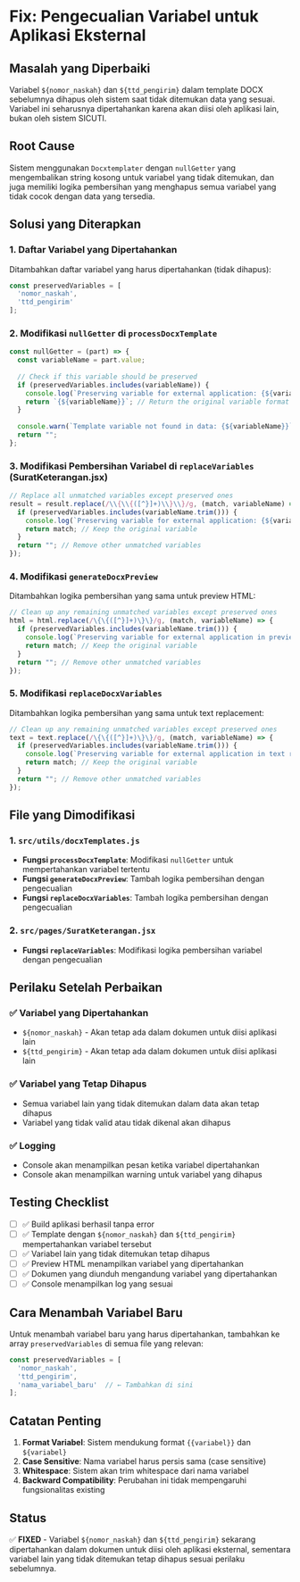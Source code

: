 # Fix: Pengecualian Variabel untuk Aplikasi Eksternal

## Masalah yang Diperbaiki

Variabel `${nomor_naskah}` dan `${ttd_pengirim}` dalam template DOCX sebelumnya dihapus oleh sistem saat tidak ditemukan data yang sesuai. Variabel ini seharusnya dipertahankan karena akan diisi oleh aplikasi lain, bukan oleh sistem SICUTI.

## Root Cause

Sistem menggunakan `Docxtemplater` dengan `nullGetter` yang mengembalikan string kosong untuk variabel yang tidak ditemukan, dan juga memiliki logika pembersihan yang menghapus semua variabel yang tidak cocok dengan data yang tersedia.

## Solusi yang Diterapkan

### 1. Daftar Variabel yang Dipertahankan

Ditambahkan daftar variabel yang harus dipertahankan (tidak dihapus):

```javascript
const preservedVariables = [
  'nomor_naskah',
  'ttd_pengirim'
];
```

### 2. Modifikasi `nullGetter` di `processDocxTemplate`

```javascript
const nullGetter = (part) => {
  const variableName = part.value;
  
  // Check if this variable should be preserved
  if (preservedVariables.includes(variableName)) {
    console.log(`Preserving variable for external application: {${variableName}}`);
    return `{${variableName}}`; // Return the original variable format
  }
  
  console.warn(`Template variable not found in data: {${variableName}}`);
  return "";
};
```

### 3. Modifikasi Pembersihan Variabel di `replaceVariables` (SuratKeterangan.jsx)

```javascript
// Replace all unmatched variables except preserved ones
result = result.replace(/\\{\\{([^}]+)\\}\\}/g, (match, variableName) => {
  if (preservedVariables.includes(variableName.trim())) {
    console.log(`Preserving variable for external application: {${variableName}}`);
    return match; // Keep the original variable
  }
  return ""; // Remove other unmatched variables
});
```

### 4. Modifikasi `generateDocxPreview`

Ditambahkan logika pembersihan yang sama untuk preview HTML:

```javascript
// Clean up any remaining unmatched variables except preserved ones
html = html.replace(/\{\{([^}]+)\}\}/g, (match, variableName) => {
  if (preservedVariables.includes(variableName.trim())) {
    console.log(`Preserving variable for external application in preview: {${variableName}}`);
    return match; // Keep the original variable
  }
  return ""; // Remove other unmatched variables
});
```

### 5. Modifikasi `replaceDocxVariables`

Ditambahkan logika pembersihan yang sama untuk text replacement:

```javascript
// Clean up any remaining unmatched variables except preserved ones
text = text.replace(/\{\{([^}]+)\}\}/g, (match, variableName) => {
  if (preservedVariables.includes(variableName.trim())) {
    console.log(`Preserving variable for external application in text replacement: {${variableName}}`);
    return match; // Keep the original variable
  }
  return ""; // Remove other unmatched variables
});
```

## File yang Dimodifikasi

### 1. `src/utils/docxTemplates.js`
- **Fungsi `processDocxTemplate`**: Modifikasi `nullGetter` untuk mempertahankan variabel tertentu
- **Fungsi `generateDocxPreview`**: Tambah logika pembersihan dengan pengecualian
- **Fungsi `replaceDocxVariables`**: Tambah logika pembersihan dengan pengecualian

### 2. `src/pages/SuratKeterangan.jsx`
- **Fungsi `replaceVariables`**: Modifikasi logika pembersihan variabel dengan pengecualian

## Perilaku Setelah Perbaikan

### ✅ Variabel yang Dipertahankan
- `${nomor_naskah}` - Akan tetap ada dalam dokumen untuk diisi aplikasi lain
- `${ttd_pengirim}` - Akan tetap ada dalam dokumen untuk diisi aplikasi lain

### ✅ Variabel yang Tetap Dihapus
- Semua variabel lain yang tidak ditemukan dalam data akan tetap dihapus
- Variabel yang tidak valid atau tidak dikenal akan dihapus

### ✅ Logging
- Console akan menampilkan pesan ketika variabel dipertahankan
- Console akan menampilkan warning untuk variabel yang dihapus

## Testing Checklist

- [ ] ✅ Build aplikasi berhasil tanpa error
- [ ] ✅ Template dengan `${nomor_naskah}` dan `${ttd_pengirim}` mempertahankan variabel tersebut
- [ ] ✅ Variabel lain yang tidak ditemukan tetap dihapus
- [ ] ✅ Preview HTML menampilkan variabel yang dipertahankan
- [ ] ✅ Dokumen yang diunduh mengandung variabel yang dipertahankan
- [ ] ✅ Console menampilkan log yang sesuai

## Cara Menambah Variabel Baru

Untuk menambah variabel baru yang harus dipertahankan, tambahkan ke array `preservedVariables` di semua file yang relevan:

```javascript
const preservedVariables = [
  'nomor_naskah',
  'ttd_pengirim',
  'nama_variabel_baru'  // ← Tambahkan di sini
];
```

## Catatan Penting

1. **Format Variabel**: Sistem mendukung format `{{variabel}}` dan `${variabel}`
2. **Case Sensitive**: Nama variabel harus persis sama (case sensitive)
3. **Whitespace**: Sistem akan trim whitespace dari nama variabel
4. **Backward Compatibility**: Perubahan ini tidak mempengaruhi fungsionalitas existing

## Status

✅ **FIXED** - Variabel `${nomor_naskah}` dan `${ttd_pengirim}` sekarang dipertahankan dalam dokumen untuk diisi oleh aplikasi eksternal, sementara variabel lain yang tidak ditemukan tetap dihapus sesuai perilaku sebelumnya. 